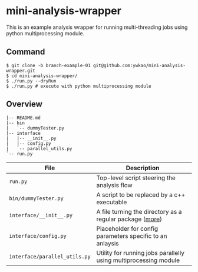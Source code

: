 # mini-analysis-wrapper

This is an example analysis wrapper for running multi-threading jobs using python multiprocessing module.

## Command
```
$ git clone -b branch-example-01 git@github.com:ywkao/mini-analysis-wrapper.git
$ cd mini-analysis-wrapper/
$ ./run.py --dryRun
$ ./run.py # execute with python multiprocessing module
```

## Overview
```
|-- README.md
|-- bin
|   `-- dummyTester.py
|-- interface
|   |-- __init__.py
|   |-- config.py
|   `-- parallel_utils.py
`-- run.py
```

| File                         | Description                                                      |
| ---------------------------- | ---------------------------------------------------------------- |
| `run.py`                     | Top-level script steering the analysis flow                      |
| `bin/dummyTester.py`         | A script to be replaced by a c++ executable                      |
| `interface/__init__.py`      | A file turning the directory as a regular package ([more](https://docs.python.org/3/reference/import.html#regular-packages)) |
| `interface/config.py`        | Placeholder for config parameters specific to an anlaysis        |
| `interface/parallel_utils.py`| Utility for running jobs parallelly using multiprocessing module |
